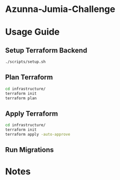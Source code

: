 # Azunna-Jumia-Challenge

# Usage Guide

## Setup Terraform Backend

```bash
./scripts/setup.sh
```

## Plan Terraform

```bash
cd infrastructure/
terraform init
terraform plan
```

## Apply Terraform

```bash
cd infrastructure/
terraform init
terraform apply -auto-approve
```

## Run Migrations



# Notes